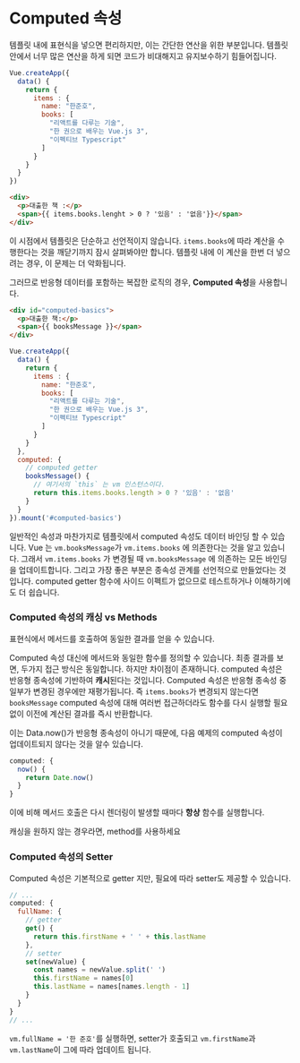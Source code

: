 # Computed 속성



템플릿 내에 표현식을 넣으면 편리하지만, 이는 간단한 연산을 위한 부분입니다. 템플릿 안에서 너무 많은 연산을 하게 되면 코드가 비대해지고 유지보수하기 힘들어집니다. 

```js
Vue.createApp({
  data() {
    return {
      items : {
        name: "한준호",
        books: [
          "리액트를 다루는 기술",
          "한 권으로 배우는 Vue.js 3",
          "이펙티브 Typescript"
        ]
      }
    }
  }
})
```

```html
<div>
  <p>대출한 책 :</p>
  <span>{{ items.books.lenght > 0 ? '있음' : '없음'}}</span>
</div>
```

이 시점에서 템플릿은 단순하고 선언적이지 않습니다. `items.books`에 따라 계산을 수행한다는 것을 깨닫기까지 잠시 살펴봐야만 합니다. 템플릿 내에 이 계산을 한번 더 넣으려는 경우, 이 문제는 더 악화됩니다.

그러므로 반응형 데이터를 포함하는 복잡한 로직의 경우, **Computed 속성**을 사용합니다.

```html
<div id="computed-basics">
  <p>대출한 책:</p>
  <span>{{ booksMessage }}</span>
</div>
```

```js
Vue.createApp({
  data() {
    return {
      items : {
        name: "한준호",
        books: [
          "리액트를 다루는 기술",
          "한 권으로 배우는 Vue.js 3",
          "이펙티브 Typescript"
        ]
      }
    }
  },
  computed: {
    // computed getter
    booksMessage() {
      // 여기서의 `this` 는 vm 인스턴스이다.
      return this.items.books.length > 0 ? '있음' : '없음'
    }
  }
}).mount('#computed-basics')
```

일반적인 속성과 마찬가지로 템플릿에서 computed 속성도 데이터 바인딩 할 수 있습니다. Vue 는 `vm.booksMessage`가 `vm.items.books` 에 의존한다는 것을 알고 있습니다. 그래서 `vm.items.books` 가 변경될 때 `vm.booksMessage` 에 의존하는 모든 바인딩을 업데이트합니다. 그리고 가장 좋은 부분은 종속성 관계를 선언적으로 만들었다는 것입니다. computed getter 함수에 사이드 이펙트가 없으므로 테스트하거나 이해하기에도 더 쉽습니다.

### 

### Computed 속성의 캐싱 vs Methods

표현식에서 메서드를 호출하여 동일한 결과를 얻을 수 있습니다.

Computed 속성 대신에 메서드와 동일한 함수를 정의할 수 있습니다. 최종 결과를 보면, 두가지 접근 방식은 동일합니다. 하지만 차이점이 존재하니다. computed 속성은 반응형 종속성에 기반하여 **캐시**된다는 것입니다. Computed 속성은 반응형 종속성 중 일부가 변경된 경우에만 재평가됩니다. 즉 `items.books`가 변경되지 않는다면 `booksMessage` computed 속성에 대해 여러번 접근하더라도 함수를 다시 실행할 필요없이 이전에 계산된 결과를 즉시 반환합니다.

이는 Data.now()가 반응형 종속성이 아니기 때문에, 다음 예제의 computed 속성이 업데이트되지 않다는 것을 알수 있습니다.

```js
computed: {
  now() {
    return Date.now()
  }
}
```

이에 비해 메서드 호출은 다시 렌더링이 발생할 때마다 **항상** 함수를 실행합니다.

캐싱을 원하지 않는 경우라면, method를 사용하세요



### Computed 속성의 Setter

Computed 속성은 기본적으로 getter 지만, 필요에 따라 setter도 제공할 수 있습니다.

```js
// ...
computed: {
  fullName: {
    // getter
    get() {
      return this.firstName + ' ' + this.lastName
    },
    // setter
    set(newValue) {
      const names = newValue.split(' ')
      this.firstName = names[0]
      this.lastName = names[names.length - 1]
    }
  }
}
// ...
```

`vm.fullName = '한 준호'`를 실행하면, setter가 호출되고 `vm.firstName`과 `vm.lastName`이 그에 따라 업데이트 됩니다.

